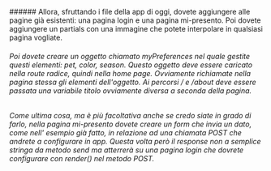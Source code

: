 ###### Allora, sfruttando i file della app di oggi, dovete aggiungere alle pagine già esistenti: una pagina login e una pagina mi-presento. Poi dovete aggiungere un partials con una immagine che potete interpolare in qualsiasi pagina vogliate.

###### Poi dovete creare un oggetto chiamato myPreferences nel quale gestite questi elementi: pet, color, season. Questo oggetto deve essere caricato nella route radice, quindi nella home page. Ovviamente richiamate nella pagina stessa gli elementi dell'oggetto. Ai percorsi / e /about deve essere passata una variabile titolo ovviamente diversa a seconda della pagina.

###### Come ultima cosa, ma è più facoltativa anche se credo siate in grado di farlo, nella pagina mi-presento dovete creare un form che invia un dato, come nell' esempio già fatto, in relazione ad una chiamata POST che andrete a configurare in app. Questa volta però il response non a semplice stringa da metodo send ma atterrerà su una pagina login che dovrete configurare con render() nel metodo POST.
